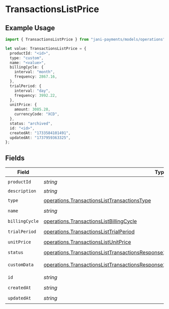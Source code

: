 # TransactionsListPrice

## Example Usage

```typescript
import { TransactionsListPrice } from "jani-payments/models/operations";

let value: TransactionsListPrice = {
  productId: "<id>",
  type: "custom",
  name: "<value>",
  billingCycle: {
    interval: "month",
    frequency: 2867.16,
  },
  trialPeriod: {
    interval: "day",
    frequency: 3992.22,
  },
  unitPrice: {
    amount: 3085.28,
    currencyCode: "XCD",
  },
  status: "archived",
  id: "<id>",
  createdAt: "1733584101491",
  updatedAt: "1737959363325",
};
```

## Fields

| Field                                                                                                                                                                                              | Type                                                                                                                                                                                               | Required                                                                                                                                                                                           | Description                                                                                                                                                                                        |
| -------------------------------------------------------------------------------------------------------------------------------------------------------------------------------------------------- | -------------------------------------------------------------------------------------------------------------------------------------------------------------------------------------------------- | -------------------------------------------------------------------------------------------------------------------------------------------------------------------------------------------------- | -------------------------------------------------------------------------------------------------------------------------------------------------------------------------------------------------- |
| `productId`                                                                                                                                                                                        | *string*                                                                                                                                                                                           | :heavy_check_mark:                                                                                                                                                                                 | N/A                                                                                                                                                                                                |
| `description`                                                                                                                                                                                      | *string*                                                                                                                                                                                           | :heavy_minus_sign:                                                                                                                                                                                 | N/A                                                                                                                                                                                                |
| `type`                                                                                                                                                                                             | [operations.TransactionsListTransactionsType](../../models/operations/transactionslisttransactionstype.md)                                                                                         | :heavy_check_mark:                                                                                                                                                                                 | N/A                                                                                                                                                                                                |
| `name`                                                                                                                                                                                             | *string*                                                                                                                                                                                           | :heavy_check_mark:                                                                                                                                                                                 | N/A                                                                                                                                                                                                |
| `billingCycle`                                                                                                                                                                                     | [operations.TransactionsListBillingCycle](../../models/operations/transactionslistbillingcycle.md)                                                                                                 | :heavy_check_mark:                                                                                                                                                                                 | N/A                                                                                                                                                                                                |
| `trialPeriod`                                                                                                                                                                                      | [operations.TransactionsListTrialPeriod](../../models/operations/transactionslisttrialperiod.md)                                                                                                   | :heavy_check_mark:                                                                                                                                                                                 | N/A                                                                                                                                                                                                |
| `unitPrice`                                                                                                                                                                                        | [operations.TransactionsListUnitPrice](../../models/operations/transactionslistunitprice.md)                                                                                                       | :heavy_check_mark:                                                                                                                                                                                 | N/A                                                                                                                                                                                                |
| `status`                                                                                                                                                                                           | [operations.TransactionsListTransactionsResponse200ApplicationJSONResponseBodyStatus](../../models/operations/transactionslisttransactionsresponse200applicationjsonresponsebodystatus.md)         | :heavy_check_mark:                                                                                                                                                                                 | N/A                                                                                                                                                                                                |
| `customData`                                                                                                                                                                                       | [operations.TransactionsListTransactionsResponse200ApplicationJSONResponseBodyCustomData](../../models/operations/transactionslisttransactionsresponse200applicationjsonresponsebodycustomdata.md) | :heavy_minus_sign:                                                                                                                                                                                 | Any valid JSON value                                                                                                                                                                               |
| `id`                                                                                                                                                                                               | *string*                                                                                                                                                                                           | :heavy_check_mark:                                                                                                                                                                                 | N/A                                                                                                                                                                                                |
| `createdAt`                                                                                                                                                                                        | *string*                                                                                                                                                                                           | :heavy_check_mark:                                                                                                                                                                                 | N/A                                                                                                                                                                                                |
| `updatedAt`                                                                                                                                                                                        | *string*                                                                                                                                                                                           | :heavy_check_mark:                                                                                                                                                                                 | N/A                                                                                                                                                                                                |